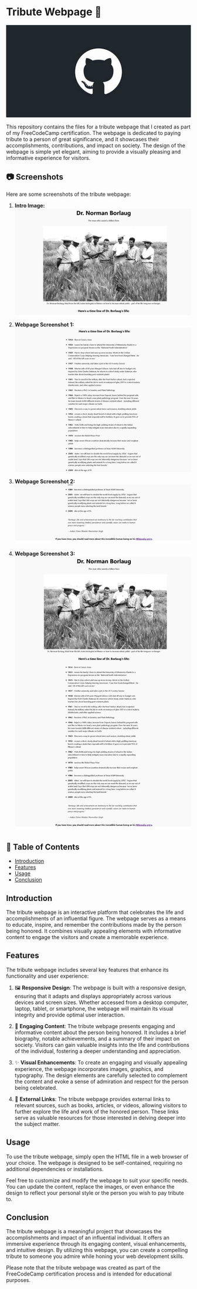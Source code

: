 # Tribute Webpage 🌟

  ![cat Image](cat.jpg)

This repository contains the files for a tribute webpage that I created as part of my FreeCodeCamp certification. The webpage is dedicated to paying tribute to a person of great significance, and it showcases their accomplishments, contributions, and impact on society. The design of the webpage is simple yet elegant, aiming to provide a visually pleasing and informative experience for visitors.

## 📷 Screenshots

Here are some screenshots of the tribute webpage:

1. **Intro Image:**
   ![Intro Image](image2.jpeg)

2. **Webpage Screenshot 1:**
   ![Webpage Screenshot 1](image1.jpeg)

3. **Webpage Screenshot 2:**
   ![Webpage Screenshot 2](image3.jpeg)

4. **Webpage Screenshot 3:**
   ![Webpage Screenshot 3](iamge4.jpeg)

## 📜 Table of Contents

- [Introduction](#introduction)
- [Features](#features)
- [Usage](#usage)
- [Conclusion](#conclusion)

## Introduction

The tribute webpage is an interactive platform that celebrates the life and accomplishments of an influential figure. The webpage serves as a means to educate, inspire, and remember the contributions made by the person being honored. It combines visually appealing elements with informative content to engage the visitors and create a memorable experience.

## Features

The tribute webpage includes several key features that enhance its functionality and user experience:

1. 🖼️ **Responsive Design**:
   The webpage is built with a responsive design, ensuring that it adapts and displays appropriately across various devices and screen sizes. Whether accessed from a desktop computer, laptop, tablet, or smartphone, the webpage will maintain its visual integrity and provide optimal user interaction.

2. 📝 **Engaging Content**:
   The tribute webpage presents engaging and informative content about the person being honored. It includes a brief biography, notable achievements, and a summary of their impact on society. Visitors can gain valuable insights into the life and contributions of the individual, fostering a deeper understanding and appreciation.

3. ✨ **Visual Enhancements**:
   To create an engaging and visually appealing experience, the webpage incorporates images, graphics, and typography. The design elements are carefully selected to complement the content and evoke a sense of admiration and respect for the person being celebrated.

4. 🔗 **External Links**:
   The tribute webpage provides external links to relevant sources, such as books, articles, or videos, allowing visitors to further explore the life and work of the honored person. These links serve as valuable resources for those interested in delving deeper into the subject matter.

## Usage

To use the tribute webpage, simply open the HTML file in a web browser of your choice. The webpage is designed to be self-contained, requiring no additional dependencies or installations.

Feel free to customize and modify the webpage to suit your specific needs. You can update the content, replace the images, or even enhance the design to reflect your personal style or the person you wish to pay tribute to.

## Conclusion

The tribute webpage is a meaningful project that showcases the accomplishments and impact of an influential individual. It offers an immersive experience through its engaging content, visual enhancements, and intuitive design. By utilizing this webpage, you can create a compelling tribute to someone you admire while honing your web development skills.

Please note that the tribute webpage was created as part of the FreeCodeCamp certification process and is intended for educational purposes.
